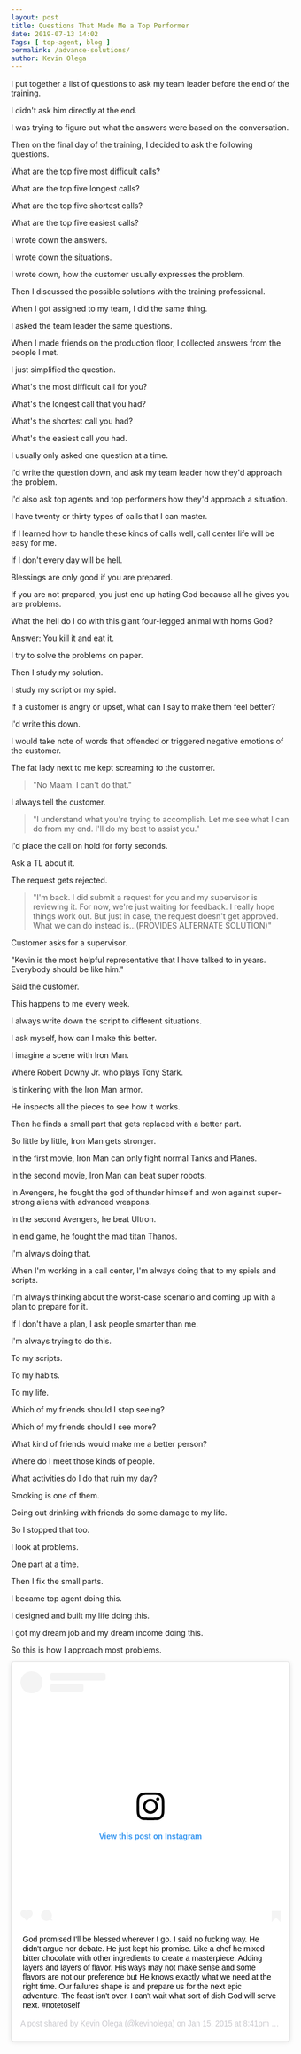 ```yaml
--- 
layout: post 
title: Questions That Made Me a Top Performer
date: 2019-07-13 14:02
Tags: [ top-agent, blog ]
permalink: /advance-solutions/ 
author: Kevin Olega 
--- 
```

I put together a list of questions to ask my team leader before the end of the training.

I didn't ask him directly at the end.

I was trying to figure out what the answers were based on the conversation.

Then on the final day of the training, I decided to ask the following questions.

What are the top five most difficult calls?

What are the top five longest calls?

What are the top five shortest calls?

What are the top five easiest calls?

I wrote down the answers.

I wrote down the situations.

I wrote down, how the customer usually expresses the problem.

Then I discussed the possible solutions with the training professional.

When I got assigned to my team, I did the same thing.

I asked the team leader the same questions.

When I made friends on the production floor, I collected answers from the people I met.

I just simplified the question.

What's the most difficult call for you?

What's the longest call that you had?

What's the shortest call you had?

What's the easiest call you had.

I usually only asked one question at a time.

I'd write the question down, and ask my team leader how they'd approach the problem.

I'd also ask top agents and top performers how they'd approach a situation.

I have twenty or thirty types of calls that I can master.

If I learned how to handle these kinds of calls well, call center life will be easy for me.

If I don't every day will be hell.

Blessings are only good if you are prepared.

If you are not prepared, you just end up hating God because all he gives you are problems.

What the hell do I do with this giant four-legged animal with horns God?

Answer: You kill it and eat it.

I try to solve the problems on paper.

Then I study my solution.

I study my script or my spiel.

If a customer is angry or upset, what can I say to make them feel better?

I'd write this down.

I would take note of words that offended or triggered negative emotions of the customer.

The fat lady next to me kept screaming to the customer. 

> "No Maam. I can't do that."

I always tell the customer.

> "I understand what you're trying to accomplish. Let me see what I can do from my end. I'll do my best to assist you."

I'd place the call on hold for forty seconds.

Ask a TL about it.

The request gets rejected.

> "I'm back. I did submit a request for you and my supervisor is reviewing it. For now, we're just waiting for feedback. I really hope things work out. But just in case, the request doesn't get approved. What we can do instead is...(PROVIDES ALTERNATE SOLUTION)"

Customer asks for a supervisor.

"Kevin is the most helpful representative that I have talked to in years. Everybody should be like him."

Said the customer.

This happens to me every week.

I always write down the script to different situations.

I ask myself, how can I make this better.

I imagine a scene with Iron Man.

Where Robert Downy Jr. who plays Tony Stark.

Is tinkering with the Iron Man armor.

He inspects all the pieces to see how it works.

Then he finds a small part that gets replaced with a better part.

So little by little, Iron Man gets stronger.

In the first movie, Iron Man can only fight normal Tanks and Planes.

In the second movie, Iron Man can beat super robots.

In Avengers, he fought the god of thunder himself and won against super-strong aliens with advanced weapons.

In the second Avengers, he beat Ultron.

In end game, he fought the mad titan Thanos.

I'm always doing that.

When I'm working in a call center, I'm always doing that to my spiels and scripts. 

I'm always thinking about the worst-case scenario and coming up with a plan to prepare for it.

If I don't have a plan, I ask people smarter than me.

I'm always trying to do this.

To my scripts.

To my habits.

To my life.

Which of my friends should I stop seeing?

Which of my friends should I see more?

What kind of friends would make me a better person?

Where do I meet those kinds of people.

What activities do I do that ruin my day?

Smoking is one of them.

Going out drinking with friends do some damage to my life.

So I stopped that too.

I look at problems.

One part at a time.

Then I fix the small parts.

I became top agent doing this.

I designed and built my life doing this.

I got my dream job and my dream income doing this.

So this is how I approach most problems.

<blockquote class="instagram-media" data-instgrm-captioned data-instgrm-permalink="https://www.instagram.com/p/x5tuCziicn/" data-instgrm-version="12" style=" background:#FFF; border:0; border-radius:3px; box-shadow:0 0 1px 0 rgba(0,0,0,0.5),0 1px 10px 0 rgba(0,0,0,0.15); margin: 1px; max-width:540px; min-width:326px; padding:0; width:99.375%; width:-webkit-calc(100% - 2px); width:calc(100% - 2px);"><div style="padding:16px;"> <a href="https://www.instagram.com/p/x5tuCziicn/" style=" background:#FFFFFF; line-height:0; padding:0 0; text-align:center; text-decoration:none; width:100%;" target="_blank"> <div style=" display: flex; flex-direction: row; align-items: center;"> <div style="background-color: #F4F4F4; border-radius: 50%; flex-grow: 0; height: 40px; margin-right: 14px; width: 40px;"></div> <div style="display: flex; flex-direction: column; flex-grow: 1; justify-content: center;"> <div style=" background-color: #F4F4F4; border-radius: 4px; flex-grow: 0; height: 14px; margin-bottom: 6px; width: 100px;"></div> <div style=" background-color: #F4F4F4; border-radius: 4px; flex-grow: 0; height: 14px; width: 60px;"></div></div></div><div style="padding: 19% 0;"></div> <div style="display:block; height:50px; margin:0 auto 12px; width:50px;"><svg width="50px" height="50px" viewBox="0 0 60 60" version="1.1" xmlns="https://www.w3.org/2000/svg" xmlns:xlink="https://www.w3.org/1999/xlink"><g stroke="none" stroke-width="1" fill="none" fill-rule="evenodd"><g transform="translate(-511.000000, -20.000000)" fill="#000000"><g><path d="M556.869,30.41 C554.814,30.41 553.148,32.076 553.148,34.131 C553.148,36.186 554.814,37.852 556.869,37.852 C558.924,37.852 560.59,36.186 560.59,34.131 C560.59,32.076 558.924,30.41 556.869,30.41 M541,60.657 C535.114,60.657 530.342,55.887 530.342,50 C530.342,44.114 535.114,39.342 541,39.342 C546.887,39.342 551.658,44.114 551.658,50 C551.658,55.887 546.887,60.657 541,60.657 M541,33.886 C532.1,33.886 524.886,41.1 524.886,50 C524.886,58.899 532.1,66.113 541,66.113 C549.9,66.113 557.115,58.899 557.115,50 C557.115,41.1 549.9,33.886 541,33.886 M565.378,62.101 C565.244,65.022 564.756,66.606 564.346,67.663 C563.803,69.06 563.154,70.057 562.106,71.106 C561.058,72.155 560.06,72.803 558.662,73.347 C557.607,73.757 556.021,74.244 553.102,74.378 C549.944,74.521 548.997,74.552 541,74.552 C533.003,74.552 532.056,74.521 528.898,74.378 C525.979,74.244 524.393,73.757 523.338,73.347 C521.94,72.803 520.942,72.155 519.894,71.106 C518.846,70.057 518.197,69.06 517.654,67.663 C517.244,66.606 516.755,65.022 516.623,62.101 C516.479,58.943 516.448,57.996 516.448,50 C516.448,42.003 516.479,41.056 516.623,37.899 C516.755,34.978 517.244,33.391 517.654,32.338 C518.197,30.938 518.846,29.942 519.894,28.894 C520.942,27.846 521.94,27.196 523.338,26.654 C524.393,26.244 525.979,25.756 528.898,25.623 C532.057,25.479 533.004,25.448 541,25.448 C548.997,25.448 549.943,25.479 553.102,25.623 C556.021,25.756 557.607,26.244 558.662,26.654 C560.06,27.196 561.058,27.846 562.106,28.894 C563.154,29.942 563.803,30.938 564.346,32.338 C564.756,33.391 565.244,34.978 565.378,37.899 C565.522,41.056 565.552,42.003 565.552,50 C565.552,57.996 565.522,58.943 565.378,62.101 M570.82,37.631 C570.674,34.438 570.167,32.258 569.425,30.349 C568.659,28.377 567.633,26.702 565.965,25.035 C564.297,23.368 562.623,22.342 560.652,21.575 C558.743,20.834 556.562,20.326 553.369,20.18 C550.169,20.033 549.148,20 541,20 C532.853,20 531.831,20.033 528.631,20.18 C525.438,20.326 523.257,20.834 521.349,21.575 C519.376,22.342 517.703,23.368 516.035,25.035 C514.368,26.702 513.342,28.377 512.574,30.349 C511.834,32.258 511.326,34.438 511.181,37.631 C511.035,40.831 511,41.851 511,50 C511,58.147 511.035,59.17 511.181,62.369 C511.326,65.562 511.834,67.743 512.574,69.651 C513.342,71.625 514.368,73.296 516.035,74.965 C517.703,76.634 519.376,77.658 521.349,78.425 C523.257,79.167 525.438,79.673 528.631,79.82 C531.831,79.965 532.853,80.001 541,80.001 C549.148,80.001 550.169,79.965 553.369,79.82 C556.562,79.673 558.743,79.167 560.652,78.425 C562.623,77.658 564.297,76.634 565.965,74.965 C567.633,73.296 568.659,71.625 569.425,69.651 C570.167,67.743 570.674,65.562 570.82,62.369 C570.966,59.17 571,58.147 571,50 C571,41.851 570.966,40.831 570.82,37.631"></path></g></g></g></svg></div><div style="padding-top: 8px;"> <div style=" color:#3897f0; font-family:Arial,sans-serif; font-size:14px; font-style:normal; font-weight:550; line-height:18px;"> View this post on Instagram</div></div><div style="padding: 12.5% 0;"></div> <div style="display: flex; flex-direction: row; margin-bottom: 14px; align-items: center;"><div> <div style="background-color: #F4F4F4; border-radius: 50%; height: 12.5px; width: 12.5px; transform: translateX(0px) translateY(7px);"></div> <div style="background-color: #F4F4F4; height: 12.5px; transform: rotate(-45deg) translateX(3px) translateY(1px); width: 12.5px; flex-grow: 0; margin-right: 14px; margin-left: 2px;"></div> <div style="background-color: #F4F4F4; border-radius: 50%; height: 12.5px; width: 12.5px; transform: translateX(9px) translateY(-18px);"></div></div><div style="margin-left: 8px;"> <div style=" background-color: #F4F4F4; border-radius: 50%; flex-grow: 0; height: 20px; width: 20px;"></div> <div style=" width: 0; height: 0; border-top: 2px solid transparent; border-left: 6px solid #f4f4f4; border-bottom: 2px solid transparent; transform: translateX(16px) translateY(-4px) rotate(30deg)"></div></div><div style="margin-left: auto;"> <div style=" width: 0px; border-top: 8px solid #F4F4F4; border-right: 8px solid transparent; transform: translateY(16px);"></div> <div style=" background-color: #F4F4F4; flex-grow: 0; height: 12px; width: 16px; transform: translateY(-4px);"></div> <div style=" width: 0; height: 0; border-top: 8px solid #F4F4F4; border-left: 8px solid transparent; transform: translateY(-4px) translateX(8px);"></div></div></div></a> <p style=" margin:8px 0 0 0; padding:0 4px;"> <a href="https://www.instagram.com/p/x5tuCziicn/" style=" color:#000; font-family:Arial,sans-serif; font-size:14px; font-style:normal; font-weight:normal; line-height:17px; text-decoration:none; word-wrap:break-word;" target="_blank">God promised I&#39;ll be blessed wherever I go. I said no fucking way. He didn&#39;t argue nor debate. He just kept his promise. Like a chef he mixed bitter chocolate with other ingredients to create a masterpiece. Adding layers and layers of flavor. His ways may not make sense and some flavors are not our preference but He knows exactly what we need at the right time. Our failures shape is and prepare us for the next epic adventure. The feast isn&#39;t over. I can&#39;t wait what sort of dish God will serve next. #notetoself</a></p> <p style=" color:#c9c8cd; font-family:Arial,sans-serif; font-size:14px; line-height:17px; margin-bottom:0; margin-top:8px; overflow:hidden; padding:8px 0 7px; text-align:center; text-overflow:ellipsis; white-space:nowrap;">A post shared by <a href="https://www.instagram.com/kevinolega/" style=" color:#c9c8cd; font-family:Arial,sans-serif; font-size:14px; font-style:normal; font-weight:normal; line-height:17px;" target="_blank"> Kevin Olega</a> (@kevinolega) on <time style=" font-family:Arial,sans-serif; font-size:14px; line-height:17px;" datetime="2015-01-16T04:41:33+00:00">Jan 15, 2015 at 8:41pm PST</time></p></div></blockquote> <script async src="//www.instagram.com/embed.js"></script>
